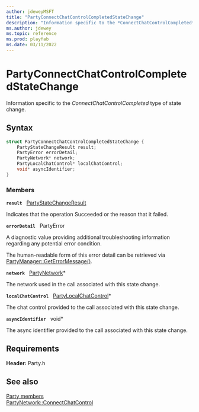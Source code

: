 ```yaml
---
author: jdeweyMSFT
title: "PartyConnectChatControlCompletedStateChange"
description: "Information specific to the *ConnectChatControlCompleted* type of state change."
ms.author: jdewey
ms.topic: reference
ms.prod: playfab
ms.date: 03/11/2022
---
```


# PartyConnectChatControlCompletedStateChange  

Information specific to the *ConnectChatControlCompleted* type of state change.  

## Syntax  
  
```cpp
struct PartyConnectChatControlCompletedStateChange {  
    PartyStateChangeResult result;  
    PartyError errorDetail;  
    PartyNetwork* network;  
    PartyLocalChatControl* localChatControl;  
    void* asyncIdentifier;  
}  
```
  
### Members  
  
**`result`** &nbsp; [PartyStateChangeResult](../enums/partystatechangeresult.md)  
  
Indicates that the operation Succeeded or the reason that it failed.
  
**`errorDetail`** &nbsp; PartyError  
  
A diagnostic value providing additional troubleshooting information regarding any potential error condition.
  
The human-readable form of this error detail can be retrieved via [PartyManager::GetErrorMessage()](../classes/PartyManager/methods/partymanager_geterrormessage.md).
  
**`network`** &nbsp; [PartyNetwork](../classes/PartyNetwork/partynetwork.md)*  
  
The network used in the call associated with this state change.
  
**`localChatControl`** &nbsp; [PartyLocalChatControl](../classes/PartyLocalChatControl/partylocalchatcontrol.md)*  
  
The chat control provided to the call associated with this state change.
  
**`asyncIdentifier`** &nbsp; void*  
  
The async identifier provided to the call associated with this state change.
  
  
## Requirements  
  
**Header:** Party.h
  
## See also  
[Party members](../party_members.md)  
[PartyNetwork::ConnectChatControl](../classes/PartyNetwork/methods/partynetwork_connectchatcontrol.md)
  
  
